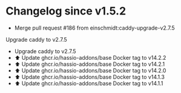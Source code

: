 # Changelog since v1.5.2
- Merge pull request #186 from einschmidt:caddy-upgrade-v2.7.5

Upgrade caddy to v2.7.5 
- Upgrade caddy to v2.7.5 
- ⬆️ Update ghcr.io/hassio-addons/base Docker tag to v14.2.2 
- ⬆️ Update ghcr.io/hassio-addons/base Docker tag to v14.2.1 
- ⬆️ Update ghcr.io/hassio-addons/base Docker tag to v14.2.0 
- ⬆️ Update ghcr.io/hassio-addons/base Docker tag to v14.1.3 
- ⬆️ Update ghcr.io/hassio-addons/base Docker tag to v14.1.1 
